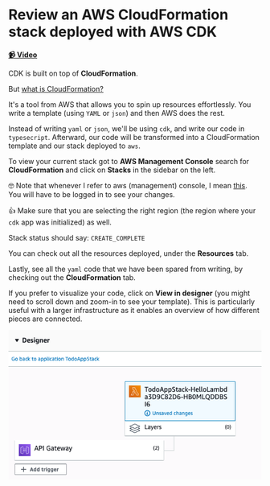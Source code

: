 # Review an AWS CloudFormation stack deployed with AWS CDK

**[📹 Video](https://egghead.io/lessons/aws-review-an-aws-cloudformation-stack-deployed-with-aws-cdk)**

CDK is built on top of **CloudFormation**.

But [what is CloudFormation?](https://docs.aws.amazon.com/AWSCloudFormation/latest/UserGuide/Welcome.html)

It's a tool from AWS that allows you to spin up resources effortlessly. You write a template (using `YAML` or `json`) and then AWS does the rest.

Instead of writing `yaml` or `json`, we'll be using `cdk`, and write our code in `typesecript`. Afterward, our code will be transformed into a CloudFormation template and our stack deployed to `aws`.

To view your current stack got to **AWS Management Console** search for **CloudFormation** and click on **Stacks** in the sidebar on the left.

🤓 Note that whenever I refer to aws (management) console, I mean [this](https://aws.amazon.com/console/). You will have to be logged in to see your changes.

👍 Make sure that you are selecting the right region (the region where your `cdk` app was initialized) as well.

Stack status should say: `CREATE_COMPLETE`

You can check out all the resources deployed, under the **Resources** tab.

Lastly, see all the `yaml` code that we have been spared from writing, by checking out the **CloudFormation** tab.

If you prefer to visualize your code, click on **View in designer** (you might need to scroll down and zoom-in to see your template). This is particularly useful with a larger infrastructure as it enables an overview of how different pieces are connected.

![img](/images/trigger.png)